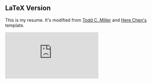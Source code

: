 ## LaTeX Version

This is my resume. It's modified from [Todd C. Miller](http://www.sudo.ws/todd/resume.html) and [Here Chen's](https://github.com/HereChen/resume) template.

![Intro.pdf](https://github.com/wongwei/MyResume/blob/master/resume.pdf)
